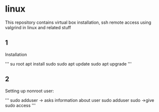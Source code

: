 # linux
This repository contains virtual box installation, ssh remote access using valgrind in linux and related stuff

## 1
Installation

'''
su root
apt install sudo
sudo apt update
sudo apt upgrade
'''

## 2
Setting up nonroot user:

'''
sudo adduser <login> -> asks information about user
sudo adduser <login> sudo ->give sudo access
'''
